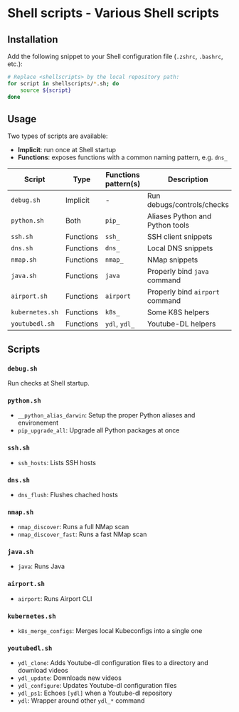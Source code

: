 # Shell scripts - Various Shell scripts

## Installation

Add the following snippet to your Shell configuration file (`.zshrc`, `.bashrc`, etc.):

```bash
# Replace <shellscripts> by the local repository path:
for script in shellscripts/*.sh; do
    source ${script}
done
```

## Usage

Two types of scripts are available:

* **Implicit**: run once at Shell startup
* **Functions**: exposes functions with a common naming pattern, e.g. `dns_`

| Script          | Type      | Functions pattern(s) | Description                     |
|-----------------|-----------|----------------------|---------------------------------|
| `debug.sh`      | Implicit  | -                    | Run debugs/controls/checks      |
| `python.sh`     | Both      | `pip_`               | Aliases Python and Python tools |
| `ssh.sh`        | Functions | `ssh_`               | SSH client snippets             |
| `dns.sh`        | Functions | `dns_`               | Local DNS snippets              |
| `nmap.sh`       | Functions | `nmap_`              | NMap snippets                   |
| `java.sh`       | Functions | `java`               | Properly bind `java` command    |
| `airport.sh`    | Functions | `airport`            | Properly bind `airport` command |
| `kubernetes.sh` | Functions | `k8s_`               | Some K8S helpers                |
| `youtubedl.sh`  | Functions | `ydl`, `ydl_`        | Youtube-DL helpers              |

## Scripts

### `debug.sh`

Run checks at Shell startup.

### `python.sh`

* `__python_alias_darwin`: Setup the proper Python aliases and environement
* `pip_upgrade_all`: Upgrade all Python packages at once

### `ssh.sh`

* `ssh_hosts`: Lists SSH hosts

### `dns.sh`

* `dns_flush`: Flushes chached hosts

### `nmap.sh`

* `nmap_discover`: Runs a full NMap scan
* `nmap_discover_fast`: Runs a fast NMap scan

### `java.sh`

* `java`: Runs Java

### `airport.sh`

* `airport`: Runs Airport CLI

### `kubernetes.sh`

* `k8s_merge_configs`: Merges local Kubeconfigs into a single one

### `youtubedl.sh`

* `ydl_clone`: Adds Youtube-dl configuration files to a directory and download videos
* `ydl_update`: Downloads new videos
* `ydl_configure`: Updates Youtube-dl configuration files
* `ydl_ps1`: Echoes `[ydl]` when a Youtube-dl repository
* `ydl`: Wrapper around other `ydl_*` command
